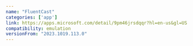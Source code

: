 ```yaml
---
name: "FluentCast"
categories: ['app']
link: https://apps.microsoft.com/detail/9pm46jrsdqqr?hl=en-us&gl=US
compatibility: emulation
versionFrom: "2023.1019.113.0"
---
```


